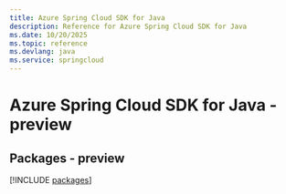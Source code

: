 ```yaml
---
title: Azure Spring Cloud SDK for Java
description: Reference for Azure Spring Cloud SDK for Java
ms.date: 10/20/2025
ms.topic: reference
ms.devlang: java
ms.service: springcloud
---
```

# Azure Spring Cloud SDK for Java - preview
## Packages - preview
[!INCLUDE [packages](spring-cloud-index.md)]